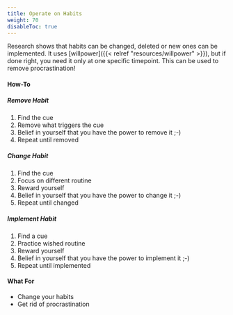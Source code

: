 ```yaml
---
title: Operate on Habits
weight: 70
disableToc: true
---
```


Research shows that habits can be changed, deleted or new ones can be
implemented. It uses [willpower]({{< relref "resources/willpower" >}}),
but if done right, you need it only at one specific timepoint. This
can be used to remove procrastination!

#### How-To

##### Remove Habit

1. Find the cue
2. Remove what triggers the cue
3. Belief in yourself that you have the power to remove it ;-)
4. Repeat until removed

##### Change Habit

1. Find the cue
2. Focus on different routine
3. Reward yourself
4. Belief in yourself that you have the power to change it ;-)
5. Repeat until changed

##### Implement Habit

1. Find a cue
2. Practice wished routine
3. Reward yourself
4. Belief in yourself that you have the power to implement it ;-)
5. Repeat until implemented

#### What For

* Change your habits
* Get rid of procrastination
